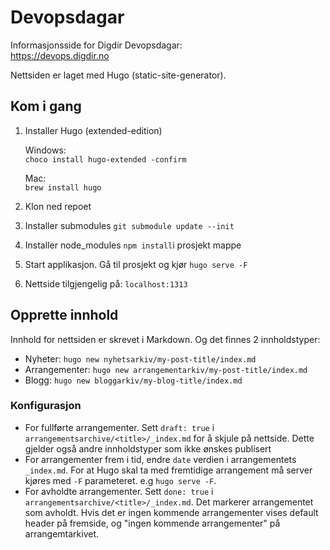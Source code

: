# Devopsdagar 
Informasjonsside for Digdir Devopsdagar:  
https://devops.digdir.no

Nettsiden er laget med Hugo (static-site-generator). 

## Kom i gang
1. Installer Hugo (extended-edition)

    Windows:  
    ```choco install hugo-extended -confirm```

    Mac:  
    ```brew install hugo```
    
2. Klon ned repoet

3. Installer submodules `git submodule update --init`

4. Installer node_modules `npm install`i prosjekt mappe

5. Start applikasjon. Gå til prosjekt og kjør `hugo serve -F`
6. Nettside tilgjengelig på: `localhost:1313`

## Opprette innhold
Innhold for nettsiden er skrevet i Markdown. Og det finnes 2 innholdstyper:
- Nyheter: `hugo new nyhetsarkiv/my-post-title/index.md`
- Arrangementer: `hugo new arrangementarkiv/my-post-title/index.md`
- Blogg: `hugo new bloggarkiv/my-blog-title/index.md`

### Konfigurasjon
- For fullførte arrangementer. Sett `draft: true` i `arrangementsarchive/<title>/_index.md` for å skjule på nettside. Dette gjelder også andre innholdstyper som ikke ønskes publisert
- For arrangementer frem i tid, endre `date` verdien i arrangementets `_index.md`. For at Hugo skal ta med fremtidige arrangement må server kjøres med `-F` parameteret. e.g `hugo serve -F`.
- For avholdte arrangementer. Sett `done: true` i `arrangementsarchive/<title>/_index.md`. Det markerer arrangementet som avholdt. Hvis det er ingen kommende arrangementer vises default header på fremside, og "ingen kommende arrangementer" på arrangemtarkivet.











